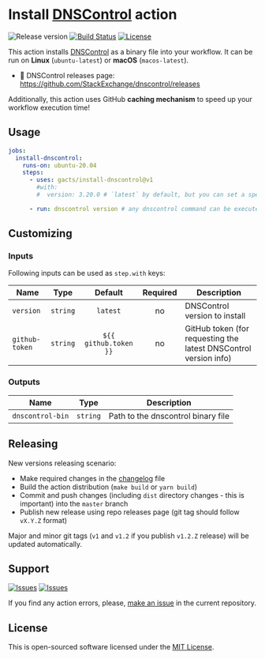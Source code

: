 # Install [DNSControl][dnscontrol] action

![Release version][badge_release_version]
[![Build Status][badge_build]][link_build]
[![License][badge_license]][link_license]

This action installs [DNSControl][dnscontrol] as a binary file into your workflow. It can be run on **Linux** (`ubuntu-latest`) or **macOS** (`macos-latest`).

- 🚀 DNSControl releases page: <https://github.com/StackExchange/dnscontrol/releases>

Additionally, this action uses GitHub **caching mechanism** to speed up your workflow execution time!

## Usage

```yaml
jobs:
  install-dnscontrol:
    runs-on: ubuntu-20.04
    steps:
      - uses: gacts/install-dnscontrol@v1
        #with:
        #  version: 3.20.0 # `latest` by default, but you can set a specific version to install

      - run: dnscontrol version # any dnscontrol command can be executed
```

## Customizing

### Inputs

Following inputs can be used as `step.with` keys:

| Name           |   Type   |        Default        | Required | Description                                                      |
|----------------|:--------:|:---------------------:|:--------:|------------------------------------------------------------------|
| `version`      | `string` |       `latest`        |    no    | DNSControl version to install                                    |
| `github-token` | `string` | `${{ github.token }}` |    no    | GitHub token (for requesting the latest DNSControl version info) |

### Outputs

| Name             |   Type   | Description                        |
|------------------|:--------:|------------------------------------|
| `dnscontrol-bin` | `string` | Path to the dnscontrol binary file |

## Releasing

New versions releasing scenario:

- Make required changes in the [changelog](CHANGELOG.md) file
- Build the action distribution (`make build` or `yarn build`)
- Commit and push changes (including `dist` directory changes - this is important) into the `master` branch
- Publish new release using repo releases page (git tag should follow `vX.Y.Z` format)

Major and minor git tags (`v1` and `v1.2` if you publish `v1.2.Z` release) will be updated automatically.

## Support

[![Issues][badge_issues]][link_issues]
[![Issues][badge_pulls]][link_pulls]

If you find any action errors, please, [make an issue][link_create_issue] in the current repository.

## License

This is open-sourced software licensed under the [MIT License][link_license].

[badge_build]:https://img.shields.io/github/actions/workflow/status/gacts/install-dnscontrol/tests.yml?branch=master&maxAge=30
[badge_release_version]:https://img.shields.io/github/release/gacts/install-dnscontrol.svg?maxAge=30
[badge_license]:https://img.shields.io/github/license/gacts/install-dnscontrol.svg?longCache=true
[badge_release_date]:https://img.shields.io/github/release-date/gacts/install-dnscontrol.svg?maxAge=180
[badge_commits_since_release]:https://img.shields.io/github/commits-since/gacts/install-dnscontrol/latest.svg?maxAge=45
[badge_issues]:https://img.shields.io/github/issues/gacts/install-dnscontrol.svg?maxAge=45
[badge_pulls]:https://img.shields.io/github/issues-pr/gacts/install-dnscontrol.svg?maxAge=45

[link_build]:https://github.com/gacts/install-dnscontrol/actions
[link_license]:https://github.com/gacts/install-dnscontrol/blob/master/LICENSE
[link_issues]:https://github.com/gacts/install-dnscontrol/issues
[link_create_issue]:https://github.com/gacts/install-dnscontrol/issues/new
[link_pulls]:https://github.com/gacts/install-dnscontrol/pulls

[dnscontrol]:https://github.com/StackExchange/dnscontrol
